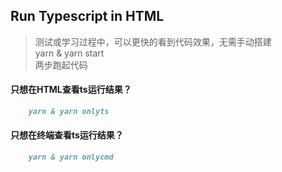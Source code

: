 ## Run Typescript in HTML
> 测试或学习过程中，可以更快的看到代码效果，无需手动搭建  
> yarn & yarn start  
> 两步跑起代码

#### 只想在HTML查看ts运行结果？
```markdown
    yarn & yarn onlyts
```

#### 只想在终端查看ts运行结果？
```markdown
    yarn & yarn onlycmd
```